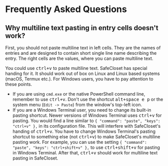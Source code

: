 # Frequently Asked Questions


## Why multiline text pasting in entry cells doesn't work?

First, you should not paste multiline text in left cells. They are the names of entries and are designed to contain short single line name describing the entry. The right cells are the values, where you can paste multiline text.

You could use <kbd>ctrl+v</kbd> to paste multiline text. SafeCloset has special handing for it. It should work out of box on Linux and Linux based systems (macOS, Termux etc.). For Windows users, you have to pay attention to these points.
* If you are using `cmd.exe` or the native PowerShell command line, remember to use <kbd>ctrl+v</kbd>. Don't use the shortcut <kbd>alt+space e p</kbd> or the system menu (`Edit -> Paste`) from the window's top-left icon.
* If you are a Windows Terminal user, you need to change its built-in pasting shortcut. Newer versions of Windows Terminal uses <kbd>ctrl+v</kbd> for pasting. You would find a line similar to `{ "command": "paste", "keys": "ctrl+v" },` in its configuration file. This will interfere with SafeCloset's handing of <kbd>ctrl+v</kbd>. You have to change Windows Terminal's pasting shortcut to something else (not <kbd>ctrl+v</kbd>) to make SafeCloset's multiline pasting work. For example, you can use the setting `{ "command": "paste", "keys": "ctrl+shift+v" },` to use <kbd>ctrl+shift+v</kbd> for pasting in Windows Terminal. After that, <kbd>ctrl+v</kbd> should work for multiline text pasting in SafeCloset. 
